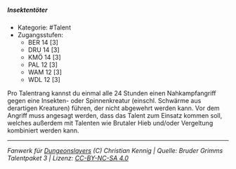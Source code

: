 <!---
Dies ist ein Fanwerk für DUNGEONSLAYERS (C) von Christian Kennig

Quellen:      [Bruder Grimms Talentpaket 3](https://www.f-space.de/ds4/downloads.html)
              [Talentbeschreibungen](https://www.f-space.de/ds4/tools-talentcards.html)
License:      [CC-BY-NC-SA 4.0](https://creativecommons.org/licenses/by-nc-sa/4.0/deed.de)
Richtlinien:  [Fanwerkrichtlinien](https://www.dungeonslayers.net/fanwerk-richtlinien/)
Autor:        Zauberlehrling
-->

##### Insektentöter

- Kategorie: #Talent
- Zugangsstufen:
  - BER 14 [3]
  - DRU 14 [3]
  - KMÖ 14 [3]
  - PAL 12 [3]
  - WAM 12 [3]
  - WDL 12 [3]

Pro Talentrang kannst du einmal alle 24 Stunden einen Nahkampfangriff gegen eine Insekten- oder Spinnenkreatur (einschl. Schwärme aus derartigen Kreaturen) führen, der nicht abgewehrt werden kann. Vor dem Angriff muss angesagt werden, dass das Talent zum Einsatz kommen soll, welches außerdem mit Talenten wie Brutaler Hieb und/oder Vergeltung kombiniert werden kann.

---

_Fanwerk für [Dungeonslayers](https://www.dungeonslayers.net/) (C) Christian Kennig | Quelle: Bruder Grimms Talentpaket 3 | Lizenz: [CC-BY-NC-SA 4.0](https://creativecommons.org/licenses/by-nc-sa/4.0/deed.de)_
